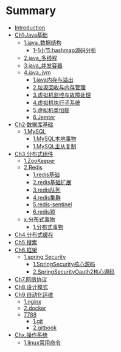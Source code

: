 # Summary

* [Introduction](README.md)
* [Ch1·Java基础]()
    * [1.java_数据结构]()
        * [1-1小节:hashmap源码分析](Ch1.Java基础/1.java_数据结构/1.hashmap源码分析.md)
    * [2.java_多线程]()
    * [3.java_并发容器]()
    * [4.java_jvm]()
        * [1.java内存与溢出](Ch1.Java基础/4.java_jvm/1.java内存与溢出.md)
        * [2.垃圾回收与内存管理](Ch1.Java基础/4.java_jvm/2.垃圾回收与内存管理.md)
        * [3.虚拟机监控与故障处理](Ch1.Java基础/4.java_jvm/3.虚拟机监控与故障处理.md)
        * [4.虚拟机执行子系统](Ch1.Java基础/4.java_jvm/4.虚拟机执行子系统.md)
        * [5.虚拟机类加载](Ch1.Java基础/4.java_jvm/5.虚拟机类加载.md)
        * [6.Jemter](Ch1.Java基础/4.java_jvm/6.Jemter.md)
* [Ch2·数据库基础]()
    * [1.MySQL]()
        * [1.MySQL本地事物](Ch2.数据库基础/1.MySQL/1.MySQL本地事务.md)
        * [1.MySQL主从复制](Ch2.数据库基础/1.MySQL/2.MySQL主从复制.md)
* [Ch3.分布式组件]()
    * [1.ZooKeeper]()
    * [2.Redis]()
        * [1.redis基础](Ch3.分布式组件/2.Redis/1.redis基础.md)
        * [2.redis基础扩展](Ch3.分布式组件/2.Redis/2.redis基础扩展.md)
        * [3.redis队列](Ch3.分布式组件/2.Redis/3.redis队列.md)
        * [4.redis集群](Ch3.分布式组件/2.Redis/4.redis集群.md)
        * [5.redis-sentinel](Ch3.分布式组件/2.Redis/5.redis-sentinel.md)
        * [6.redis锁](Ch3.分布式组件/2.Redis/6.redis锁.md)
    * [x.分布式事物]()
        * [1.分布式事物](Ch3.分布式组件/x.分布式事务/1.分布式事务.md)
* [Ch4.分布式缓存]()
* [Ch5.搜索]()
* [Ch6.框架]()
    * [1.spring Security]()
        * [1.SpringSecurity核心源码](Ch6.框架/1.SpringSecurity/1.SpringSecurity源码阅读.md)
        * [2.SpringSecurityOauth2核心源码](Ch6.框架/1.SpringSecurity/2.SpringSecurityOAuth2源码阅读.md)
* [Ch7.网络协议]()
* [Ch8.设计模式]()
* [Ch9.自动化运维]()
    * [1.nginx]()
    * [2.docker]()
    * [7788]()
        * [1.git](Ch9.部署/7788/1.git.md)   
        * [2.gitbook](Ch9.部署/7788/2.gitbook.md)   
* [Chx.操作系统]()
    * [1.linux常用命令](Chx.操作系统/1.linux常用命令.md)





